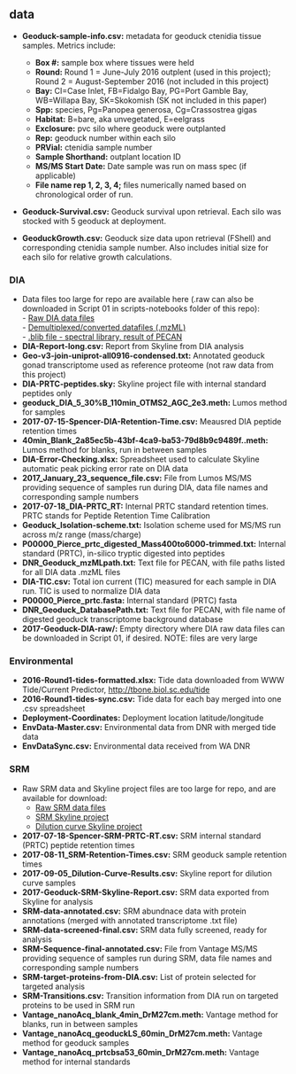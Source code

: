 ## data 

 - **Geoduck-sample-info.csv:** metadata for geoduck ctenidia tissue samples. Metrics include:  
   * **Box #:** sample box where tissues were held  
   * **Round:** Round 1 = June-July 2016 outplent (used in this project); Round 2 = August-September 2016 (not included in this project)  
   * **Bay:** CI=Case Inlet, FB=Fidalgo Bay, PG=Port Gamble Bay, WB=Willapa Bay, SK=Skokomish (SK not included in this paper)  
   * **Spp:** species, Pg=Panopea generosa, Cg=Crassostrea gigas  
   * **Habitat:** B=bare, aka unvegetated, E=eelgrass  
   * **Exclosure:** pvc silo where geoduck were outplanted  
   * **Rep:** geoduck number within each silo  
   * **PRVial:** ctenidia sample number  
   * **Sample Shorthand:** outplant location ID   
   * **MS/MS Start Date:** Date sample was run on mass spec (if applicable)  
   * **File name rep 1, 2, 3, 4;** files numerically named based on chronological order of run.  
     
 - **Geoduck-Survival.csv:** Geoduck survival upon retrieval. Each silo was stocked with 5 geoduck at deployment. 
 - **GeoduckGrowth.csv:**  Geoduck size data upon retrieval (FShell) and corresponding ctenidia sample number. Also includes initial size for each silo for relative growth calculations. 
 
### DIA
  *  Data files too large for repo are available here (.raw can also be downloaded in Script 01 in scripts-notebooks folder of this repo):  
    - [Raw DIA data files](http://owl.fish.washington.edu/generosa/Generosa_DNR/Lumos_Raw/)   
    - [Demultiplexed/converted datafiles (.mzML)](http://owl.fish.washington.edu/generosa/Generosa_DNR/Lumos-Converted/)   
    - [.blib file - spectral library, result of PECAN](http://owl.fish.washington.edu/generosa/Generosa_DNR/Skyline_June2017/2017-05-23_geoduck_desearleinated.blib)
  * **DIA-Report-long.csv:** Report from Skyline from DIA analysis  
  * **Geo-v3-join-uniprot-all0916-condensed.txt:** Annotated geoduck gonad transcriptome used as reference proteome (not raw data from this project)  
  * **DIA-PRTC-peptides.sky:** Skyline project file with internal standard peptides only  
  * **geoduck_DIA_5_30%B_110min_OTMS2_AGC_2e3.meth:**  Lumos method for samples  
  * **2017-07-15-Spencer-DIA-Retention-Time.csv:** Meausred DIA peptide retention times  
  * **40min_Blank_2a85ec5b-43bf-4ca9-ba53-79d8b9c9489f..meth:** Lumos method for blanks, run in between samples  
  * **DIA-Error-Checking.xlsx:** Spreadsheet used to calculate Skyline automatic peak picking error rate on DIA data 
  * **2017_January_23_sequence_file.csv:** File from Lumos MS/MS providing sequence of samples run during DIA, data file names and corresponding sample numbers  
  * **2017-07-18_DIA-PRTC_RT:** Internal PRTC standard retention times. PRTC stands for Peptide Retention Time Calibration  
  * **Geoduck_Isolation-scheme.txt:** Isolation scheme used for MS/MS run across m/z range (mass/charge)  
  * **P00000_Pierce_prtc_digested_Mass400to6000-trimmed.txt:** Internal standard (PRTC), in-silico tryptic digested into peptides  
  * **DNR_Geoduck_mzMLpath.txt:** Text file for PECAN, with file paths listed for all DIA data .mzML files   
  * **DIA-TIC.csv:** Total ion current (TIC) measured for each sample in DIA run. TIC is used to normalize DIA data  
  * **P00000_Pierce_prtc.fasta:** Internal standard (PRTC) fasta  
  * **DNR_Geoduck_DatabasePath.txt:** Text file for PECAN, with file name of digested geoduck transcriptome background database  
  * **2017-Geoduck-DIA-raw/:** Empty directory where DIA raw data files can be downloaded in Script 01, if desired. NOTE: files are very large  

### Environmental
  * **2016-Round1-tides-formatted.xlsx:** Tide data downloaded from WWW Tide/Current Predictor, http://tbone.biol.sc.edu/tide  
  * **2016-Round1-tides-sync.csv:** Tide data for each bay merged into one .csv spreadsheet  
  * **Deployment-Coordinates:**  Deployment location latitude/longitude   
  * **EnvData-Master.csv:** Environmental data from DNR with merged tide data 
  * **EnvDataSync.csv:** Environmental data received from WA DNR  

### SRM
  * Raw SRM data and Skyline project files are too large for repo, and are available for download:  
    - [Raw SRM data files](http://owl.fish.washington.edu/generosa/Generosa_DNR/2017-July-SRM-Data/)   
    - [SRM Skyline project](http://owl.fish.washington.edu/generosa/Generosa_DNR/2017-July-SRM-various-files/2017-geoduck-SRM.sky.zip)    
    - [Dilution curve Skyline project](http://owl.fish.washington.edu/generosa/Generosa_DNR/2017-July-SRM-various-files/2017-07-26_DilutionCurve.sky.zip )   
  * **2017-07-18-Spencer-SRM-PRTC-RT.csv:** SRM internal standard (PRTC) peptide retention times  
  * **2017-08-11_SRM-Retention-Times.csv:** SRM geoduck sample retention times  
  * **2017-09-05_Dilution-Curve-Results.csv:**  Skyline report for dilution curve samples  
  * **2017-Geoduck-SRM-Skyline-Report.csv:** SRM data exported from Skyline for analysis   
  * **SRM-data-annotated.csv:** SRM abundnace data with protein annotations (merged with annotated transcriptome .txt file)  
  * **SRM-data-screened-final.csv:** SRM data fully screened, ready for analysis  
  * **SRM-Sequence-final-annotated.csv:** File from Vantage MS/MS providing sequence of samples run during SRM, data file names and corresponding sample numbers    
  * **SRM-target-proteins-from-DIA.csv:** List of protein selected for targeted analysis  
  * **SRM-Transitions.csv:** Transition information from DIA run on targeted proteins to be used in SRM run    
  * **Vantage_nanoAcq_blank_4min_DrM27cm.meth:**  Vantage method for blanks, run in between samples  
  * **Vantage_nanoAcq_geoduckLS_60min_DrM27cm.meth:** Vantage method for geoduck samples  
  * **Vantage_nanoAcq_prtcbsa53_60min_DrM27cm.meth:** Vantage method for internal standards  
